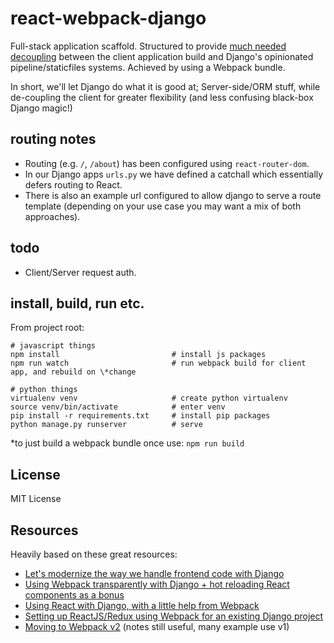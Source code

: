 # react-webpack-django

Full-stack application scaffold. 
Structured to provide [much needed decoupling](http://owaislone.org/blog/modern-frontends-with-django/) between the 
client application build and Django's opinionated pipeline/staticfiles systems. Achieved by using a Webpack bundle.

In short, we'll let Django do what it is good at; Server-side/ORM stuff, while de-coupling the client for greater flexibility (and less confusing black-box Django magic!)

## routing notes
* Routing (e.g. `/`, `/about`) has been configured using `react-router-dom`.
* In our Django apps `urls.py` we have defined a catchall which essentially defers routing to React.
* There is also an example url configured to allow django to serve a route template (depending on your use case you may want a mix of both approaches).

## todo
* Client/Server request auth.

## install, build, run etc.

From project root:
```shell
# javascript things
npm install                         # install js packages
npm run watch                       # run webpack build for client app, and rebuild on \*change

# python things
virtualenv venv                     # create python virtualenv
source venv/bin/activate            # enter venv
pip install -r requirements.txt     # install pip packages
python manage.py runserver          # serve
```

\*to just build a webpack bundle once use: `npm run build` 

## License
MIT License

## Resources
Heavily based on these great resources:
* [Let's modernize the way we handle frontend code with Django](http://owaislone.org/blog/modern-frontends-with-django/)
* [Using Webpack transparently with Django + hot reloading React components as a bonus](http://owaislone.org/blog/webpack-plus-reactjs-and-django/)
* [Using React with Django, with a little help from Webpack](http://geezhawk.github.io/using-react-with-django-rest-framework)
* [Setting up ReactJS/Redux using Webpack for an existing Django project](https://gist.github.com/genomics-geek/81c6880ca862d99574c6f84dec81acb0)
* [Moving to Webpack v2](https://javascriptplayground.com/blog/2016/10/moving-to-webpack-2/) (notes still useful, many example use v1)

